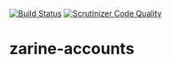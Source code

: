[![Build Status](https://scrutinizer-ci.com/g/XRSites/zarine-accounts/badges/build.png?b=master)](https://scrutinizer-ci.com/g/XRSites/zarine-accounts/build-status/master) [![Scrutinizer Code Quality](https://scrutinizer-ci.com/g/XRSites/zarine-accounts/badges/quality-score.png?b=master)](https://scrutinizer-ci.com/g/XRSites/zarine-accounts/?branch=master)

# zarine-accounts
